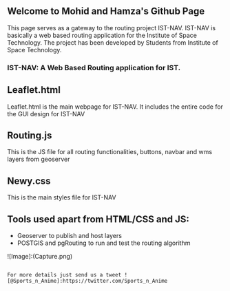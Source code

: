 ## Welcome to Mohid and Hamza's Github Page

This page serves as a gateway to the routing project IST-NAV. IST-NAV is basically a web based routing application for the Institute of Space Technology. The project has been developed by Students from Institute of Space Technology.

### IST-NAV: A Web Based Routing application for IST.

## Leaflet.html
Leaflet.html is the main webpage for IST-NAV. It includes the entire code for the GUI design for IST-NAV 
## Routing.js
This is the JS file for all routing functionalities,  buttons, navbar and wms layers from geoserver
## Newy.css
This is the main styles file for IST-NAV
## Tools used apart from HTML/CSS and JS:
- Geoserver to publish and host layers
- POSTGIS and pgRouting to run and test the routing algorithm

![Image]:(Capture.png)
```

For more details just send us a tweet ![@Sports_n_Anime]:https://twitter.com/Sports_n_Anime


